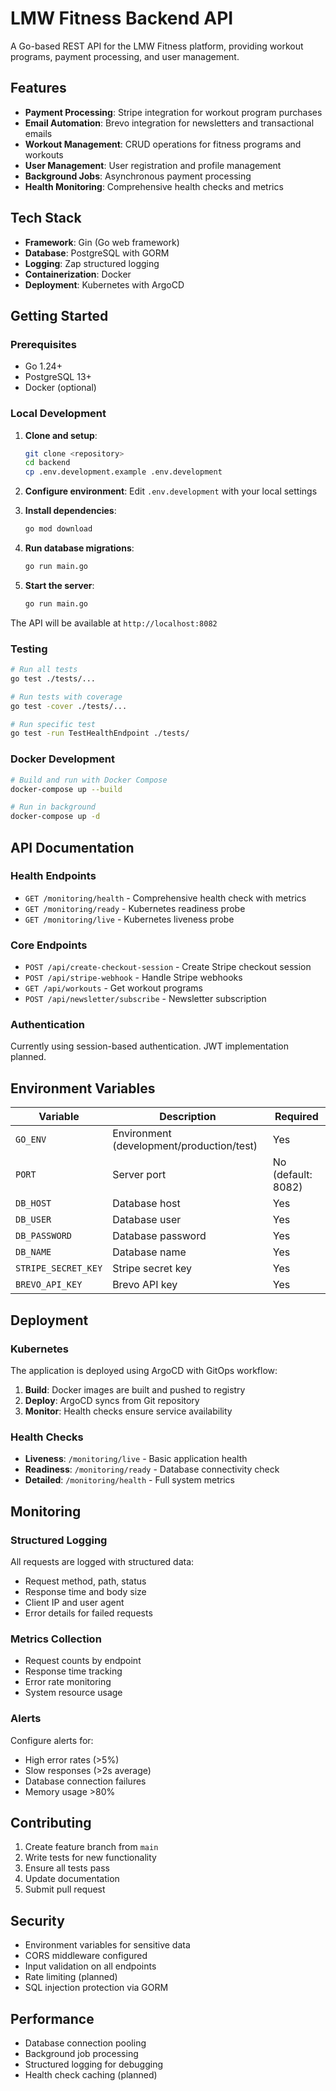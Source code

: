 # LMW Fitness Backend API

A Go-based REST API for the LMW Fitness platform, providing workout programs, payment processing, and user management.

## Features

- **Payment Processing**: Stripe integration for workout program purchases
- **Email Automation**: Brevo integration for newsletters and transactional emails
- **Workout Management**: CRUD operations for fitness programs and workouts
- **User Management**: User registration and profile management
- **Background Jobs**: Asynchronous payment processing
- **Health Monitoring**: Comprehensive health checks and metrics

## Tech Stack

- **Framework**: Gin (Go web framework)
- **Database**: PostgreSQL with GORM
- **Logging**: Zap structured logging
- **Containerization**: Docker
- **Deployment**: Kubernetes with ArgoCD

## Getting Started

### Prerequisites

- Go 1.24+
- PostgreSQL 13+
- Docker (optional)

### Local Development

1. **Clone and setup**:
   ```bash
   git clone <repository>
   cd backend
   cp .env.development.example .env.development
   ```

2. **Configure environment**:
   Edit `.env.development` with your local settings

3. **Install dependencies**:
   ```bash
   go mod download
   ```

4. **Run database migrations**:
   ```bash
   go run main.go
   ```

5. **Start the server**:
   ```bash
   go run main.go
   ```

The API will be available at `http://localhost:8082`

### Testing

```bash
# Run all tests
go test ./tests/...

# Run tests with coverage
go test -cover ./tests/...

# Run specific test
go test -run TestHealthEndpoint ./tests/
```

### Docker Development

```bash
# Build and run with Docker Compose
docker-compose up --build

# Run in background
docker-compose up -d
```

## API Documentation

### Health Endpoints

- `GET /monitoring/health` - Comprehensive health check with metrics
- `GET /monitoring/ready` - Kubernetes readiness probe
- `GET /monitoring/live` - Kubernetes liveness probe

### Core Endpoints

- `POST /api/create-checkout-session` - Create Stripe checkout session
- `POST /api/stripe-webhook` - Handle Stripe webhooks
- `GET /api/workouts` - Get workout programs
- `POST /api/newsletter/subscribe` - Newsletter subscription

### Authentication

Currently using session-based authentication. JWT implementation planned.

## Environment Variables

| Variable | Description | Required |
|----------|-------------|----------|
| `GO_ENV` | Environment (development/production/test) | Yes |
| `PORT` | Server port | No (default: 8082) |
| `DB_HOST` | Database host | Yes |
| `DB_USER` | Database user | Yes |
| `DB_PASSWORD` | Database password | Yes |
| `DB_NAME` | Database name | Yes |
| `STRIPE_SECRET_KEY` | Stripe secret key | Yes |
| `BREVO_API_KEY` | Brevo API key | Yes |

## Deployment

### Kubernetes

The application is deployed using ArgoCD with GitOps workflow:

1. **Build**: Docker images are built and pushed to registry
2. **Deploy**: ArgoCD syncs from Git repository
3. **Monitor**: Health checks ensure service availability

### Health Checks

- **Liveness**: `/monitoring/live` - Basic application health
- **Readiness**: `/monitoring/ready` - Database connectivity check
- **Detailed**: `/monitoring/health` - Full system metrics

## Monitoring

### Structured Logging

All requests are logged with structured data:
- Request method, path, status
- Response time and body size
- Client IP and user agent
- Error details for failed requests

### Metrics Collection

- Request counts by endpoint
- Response time tracking
- Error rate monitoring
- System resource usage

### Alerts

Configure alerts for:
- High error rates (>5%)
- Slow responses (>2s average)
- Database connection failures
- Memory usage >80%

## Contributing

1. Create feature branch from `main`
2. Write tests for new functionality
3. Ensure all tests pass
4. Update documentation
5. Submit pull request

## Security

- Environment variables for sensitive data
- CORS middleware configured
- Input validation on all endpoints
- Rate limiting (planned)
- SQL injection protection via GORM

## Performance

- Database connection pooling
- Background job processing
- Structured logging for debugging
- Health check caching (planned)
